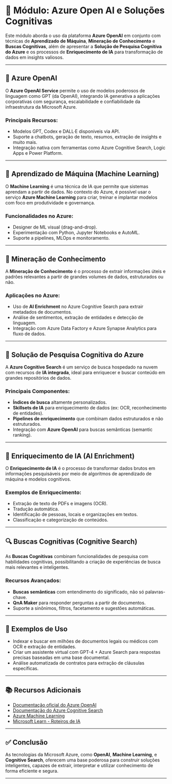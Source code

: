 # 📘 Módulo: Azure Open AI e Soluções Cognitivas

Este módulo aborda o uso da plataforma **Azure OpenAI** em conjunto com técnicas de **Aprendizado de Máquina**, **Mineração de Conhecimento** e **Buscas Cognitivas**, além de apresentar a **Solução de Pesquisa Cognitiva do Azure** e os processos de **Enriquecimento de IA** para transformação de dados em insights valiosos.

---

## 🧠 Azure OpenAI

O **Azure OpenAI Service** permite o uso de modelos poderosos de linguagem como GPT (da OpenAI), integrando IA generativa a aplicações corporativas com segurança, escalabilidade e confiabilidade da infraestrutura da Microsoft Azure.

### Principais Recursos:
- Modelos GPT, Codex e DALL·E disponíveis via API.
- Suporte a chatbots, geração de texto, resumos, extração de insights e muito mais.
- Integração nativa com ferramentas como Azure Cognitive Search, Logic Apps e Power Platform.

---

## 🤖 Aprendizado de Máquina (Machine Learning)

O **Machine Learning** é uma técnica de IA que permite que sistemas aprendam a partir de dados. No contexto do Azure, é possível usar o serviço **Azure Machine Learning** para criar, treinar e implantar modelos com foco em produtividade e governança.

### Funcionalidades no Azure:
- Designer de ML visual (drag-and-drop).
- Experimentação com Python, Jupyter Notebooks e AutoML.
- Suporte a pipelines, MLOps e monitoramento.

---

## 🧩 Mineração de Conhecimento

A **Mineração de Conhecimento** é o processo de extrair informações úteis e padrões relevantes a partir de grandes volumes de dados, estruturados ou não.

### Aplicações no Azure:
- Uso de **AI Enrichment** no Azure Cognitive Search para extrair metadados de documentos.
- Análise de sentimentos, extração de entidades e detecção de linguagem.
- Integração com Azure Data Factory e Azure Synapse Analytics para fluxo de dados.

---

## 🔎 Solução de Pesquisa Cognitiva do Azure

A **Azure Cognitive Search** é um serviço de busca hospedado na nuvem com recursos de **IA integrada**, ideal para enriquecer e buscar conteúdo em grandes repositórios de dados.

### Principais Componentes:
- **Índices de busca** altamente personalizados.
- **Skillsets de IA** para enriquecimento de dados (ex: OCR, reconhecimento de entidades).
- **Pipelines de enriquecimento** que combinam dados estruturados e não estruturados.
- Integração com **Azure OpenAI** para buscas semânticas (semantic ranking).

---

## 🧠 Enriquecimento de IA (AI Enrichment)

O **Enriquecimento de IA** é o processo de transformar dados brutos em informações pesquisáveis por meio de algoritmos de aprendizado de máquina e modelos cognitivos.

### Exemplos de Enriquecimento:
- Extração de texto de PDFs e imagens (OCR).
- Tradução automática.
- Identificação de pessoas, locais e organizações em textos.
- Classificação e categorização de conteúdos.

---

## 🔍 Buscas Cognitivas (Cognitive Search)

As **Buscas Cognitivas** combinam funcionalidades de pesquisa com habilidades cognitivas, possibilitando a criação de experiências de busca mais relevantes e inteligentes.

### Recursos Avançados:
- **Buscas semânticas** com entendimento do significado, não só palavras-chave.
- **QnA Maker** para responder perguntas a partir de documentos.
- Suporte a sinônimos, filtros, facetamento e sugestões automáticas.

---

## 🚀 Exemplos de Uso

- Indexar e buscar em milhões de documentos legais ou médicos com OCR e extração de entidades.
- Criar um assistente virtual com GPT-4 + Azure Search para respostas precisas baseadas em uma base documental.
- Análise automatizada de contratos para extração de cláusulas específicas.

---

## 📚 Recursos Adicionais

- [Documentação oficial do Azure OpenAI](https://learn.microsoft.com/azure/cognitive-services/openai/)
- [Documentação do Azure Cognitive Search](https://learn.microsoft.com/azure/search/)
- [Azure Machine Learning](https://learn.microsoft.com/azure/machine-learning/)
- [Microsoft Learn - Roteiros de IA](https://learn.microsoft.com/training/paths/get-started-ai-fundamentals/)

---

## ✅ Conclusão

As tecnologias da Microsoft Azure, como **OpenAI**, **Machine Learning**, e **Cognitive Search**, oferecem uma base poderosa para construir soluções inteligentes, capazes de extrair, interpretar e utilizar conhecimento de forma eficiente e segura.

---
